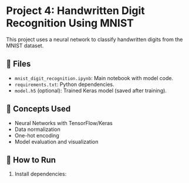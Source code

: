 # Project 4: Handwritten Digit Recognition Using MNIST

This project uses a neural network to classify handwritten digits from the MNIST dataset.

## 📂 Files

- `mnist_digit_recognition.ipynb`: Main notebook with model code.
- `requirements.txt`: Python dependencies.
- `model.h5` (optional): Trained Keras model (saved after training).

## 🧠 Concepts Used

- Neural Networks with TensorFlow/Keras
- Data normalization
- One-hot encoding
- Model evaluation and visualization

## 🚀 How to Run

1. Install dependencies:
